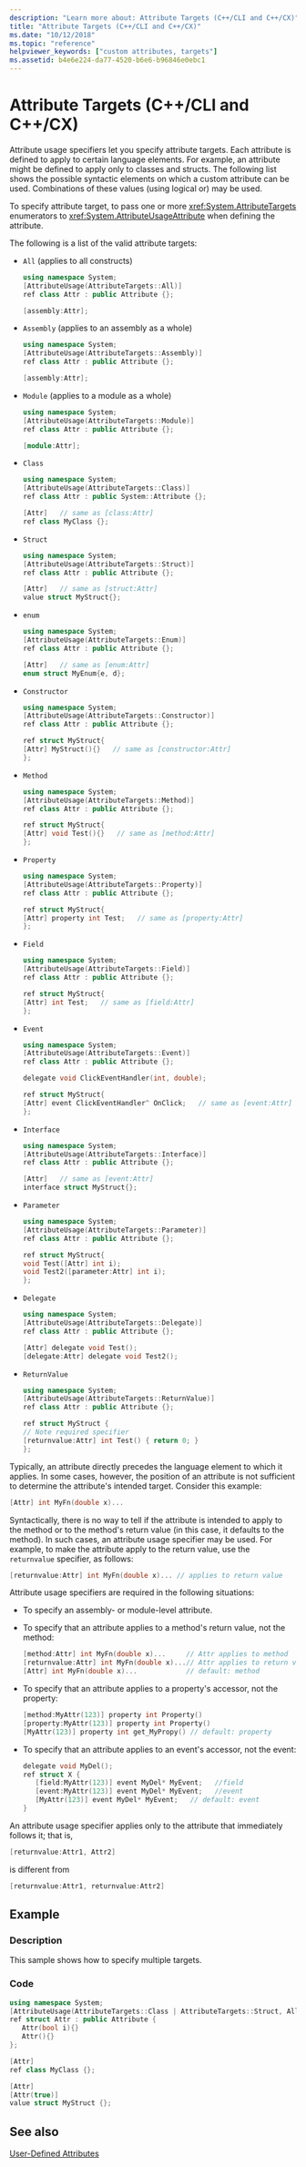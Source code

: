 ```yaml
---
description: "Learn more about: Attribute Targets (C++/CLI and C++/CX)"
title: "Attribute Targets (C++/CLI and C++/CX)"
ms.date: "10/12/2018"
ms.topic: "reference"
helpviewer_keywords: ["custom attributes, targets"]
ms.assetid: b4e6e224-da77-4520-b6e6-b96846e0ebc1
---
```

# Attribute Targets (C++/CLI and C++/CX)

Attribute usage specifiers let you specify attribute targets.  Each attribute is defined to apply to certain language elements. For example, an attribute might be defined to apply only to classes and structs.  The following list shows the possible syntactic elements on which a custom attribute can be used. Combinations of these values (using logical or) may be used.

To specify attribute target, to pass one or more <xref:System.AttributeTargets> enumerators to <xref:System.AttributeUsageAttribute> when defining the attribute.

The following is a list of the valid attribute targets:

- `All` (applies to all constructs)

    ```cpp
    using namespace System;
    [AttributeUsage(AttributeTargets::All)]
    ref class Attr : public Attribute {};

    [assembly:Attr];
    ```

- `Assembly` (applies to an assembly as a whole)

    ```cpp
    using namespace System;
    [AttributeUsage(AttributeTargets::Assembly)]
    ref class Attr : public Attribute {};

    [assembly:Attr];
    ```

- `Module` (applies to a module as a whole)

    ```cpp
    using namespace System;
    [AttributeUsage(AttributeTargets::Module)]
    ref class Attr : public Attribute {};

    [module:Attr];
    ```

- `Class`

    ```cpp
    using namespace System;
    [AttributeUsage(AttributeTargets::Class)]
    ref class Attr : public System::Attribute {};

    [Attr]   // same as [class:Attr]
    ref class MyClass {};
    ```

- `Struct`

    ```cpp
    using namespace System;
    [AttributeUsage(AttributeTargets::Struct)]
    ref class Attr : public Attribute {};

    [Attr]   // same as [struct:Attr]
    value struct MyStruct{};
    ```

- `enum`

    ```cpp
    using namespace System;
    [AttributeUsage(AttributeTargets::Enum)]
    ref class Attr : public Attribute {};

    [Attr]   // same as [enum:Attr]
    enum struct MyEnum{e, d};
    ```

- `Constructor`

    ```cpp
    using namespace System;
    [AttributeUsage(AttributeTargets::Constructor)]
    ref class Attr : public Attribute {};

    ref struct MyStruct{
    [Attr] MyStruct(){}   // same as [constructor:Attr]
    };
    ```

- `Method`

    ```cpp
    using namespace System;
    [AttributeUsage(AttributeTargets::Method)]
    ref class Attr : public Attribute {};

    ref struct MyStruct{
    [Attr] void Test(){}   // same as [method:Attr]
    };
    ```

- `Property`

    ```cpp
    using namespace System;
    [AttributeUsage(AttributeTargets::Property)]
    ref class Attr : public Attribute {};

    ref struct MyStruct{
    [Attr] property int Test;   // same as [property:Attr]
    };
    ```

- `Field`

    ```cpp
    using namespace System;
    [AttributeUsage(AttributeTargets::Field)]
    ref class Attr : public Attribute {};

    ref struct MyStruct{
    [Attr] int Test;   // same as [field:Attr]
    };
    ```

- `Event`

    ```cpp
    using namespace System;
    [AttributeUsage(AttributeTargets::Event)]
    ref class Attr : public Attribute {};

    delegate void ClickEventHandler(int, double);

    ref struct MyStruct{
    [Attr] event ClickEventHandler^ OnClick;   // same as [event:Attr]
    };
    ```

- `Interface`

    ```cpp
    using namespace System;
    [AttributeUsage(AttributeTargets::Interface)]
    ref class Attr : public Attribute {};

    [Attr]   // same as [event:Attr]
    interface struct MyStruct{};
    ```

- `Parameter`

    ```cpp
    using namespace System;
    [AttributeUsage(AttributeTargets::Parameter)]
    ref class Attr : public Attribute {};

    ref struct MyStruct{
    void Test([Attr] int i);
    void Test2([parameter:Attr] int i);
    };
    ```

- `Delegate`

    ```cpp
    using namespace System;
    [AttributeUsage(AttributeTargets::Delegate)]
    ref class Attr : public Attribute {};

    [Attr] delegate void Test();
    [delegate:Attr] delegate void Test2();
    ```

- `ReturnValue`

    ```cpp
    using namespace System;
    [AttributeUsage(AttributeTargets::ReturnValue)]
    ref class Attr : public Attribute {};

    ref struct MyStruct {
    // Note required specifier
    [returnvalue:Attr] int Test() { return 0; }
    };
    ```

Typically, an attribute directly precedes the language element to which it applies. In some cases, however, the position of an attribute is not sufficient to determine the attribute's intended target. Consider this example:

```cpp
[Attr] int MyFn(double x)...
```

Syntactically, there is no way to tell if the attribute is intended to apply to the method or to the method's return value (in this case, it defaults to the method). In such cases, an attribute usage specifier may be used. For example, to make the attribute apply to the return value, use the `returnvalue` specifier, as follows:

```cpp
[returnvalue:Attr] int MyFn(double x)... // applies to return value
```

Attribute usage specifiers are required in the following situations:

- To specify an assembly- or module-level attribute.

- To specify that an attribute applies to a method's return value, not the method:

    ```cpp
    [method:Attr] int MyFn(double x)...     // Attr applies to method
    [returnvalue:Attr] int MyFn(double x)...// Attr applies to return value
    [Attr] int MyFn(double x)...            // default: method
    ```

- To specify that an attribute applies to a property's accessor, not the property:

    ```cpp
    [method:MyAttr(123)] property int Property()
    [property:MyAttr(123)] property int Property()
    [MyAttr(123)] property int get_MyPropy() // default: property
    ```

- To specify that an attribute applies to an event's accessor, not the event:

    ```cpp
    delegate void MyDel();
    ref struct X {
       [field:MyAttr(123)] event MyDel* MyEvent;   //field
       [event:MyAttr(123)] event MyDel* MyEvent;   //event
       [MyAttr(123)] event MyDel* MyEvent;   // default: event
    }
    ```

An attribute usage specifier applies only to the attribute that immediately follows it; that is,

```cpp
[returnvalue:Attr1, Attr2]
```

is different from

```cpp
[returnvalue:Attr1, returnvalue:Attr2]
```

## Example

### Description

This sample shows how to specify multiple targets.

### Code

```cpp
using namespace System;
[AttributeUsage(AttributeTargets::Class | AttributeTargets::Struct, AllowMultiple = true )]
ref struct Attr : public Attribute {
   Attr(bool i){}
   Attr(){}
};

[Attr]
ref class MyClass {};

[Attr]
[Attr(true)]
value struct MyStruct {};
```

## See also

[User-Defined Attributes](user-defined-attributes-cpp-component-extensions.md)
